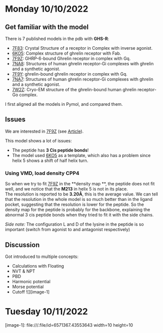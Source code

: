 
# Monday 10/10/2022

## Get familiar with the model
There is 7 published models in the pdb with **GHS-R**:
- [7F83][1]: Crystal Structure of a receptor in Complex with inverse agonist.
- [6KO5][2]: Complex structure of ghrelin receptor with Fab.
- [7F9Z][3]: GHRP-6-bound Ghrelin receptor in complex with Gq.
- [7NA8][4]: Structures of human ghrelin receptor-Gi complexes with ghrelin and a synthetic agonist.
- [7F9Y][5]: ghrelin-bound ghrelin receptor in complex with Gq.
- [7NA7][6]: Structures of human ghrelin receptor-Gi complexes with ghrelin and a synthetic agonist.
- [7W2Z][7]: Cryo-EM structure of the ghrelin-bound human ghrelin receptor-Go complex.

I first aligned all the models in Pymol, and compared them.

## Issues
We are interested in [7F9Z][8] (see [Article][9]).  

This model shows a lot of issues:
- The peptide has **3 Cis peptide bonds**!
- The model used [6KO5][10] as a template, which also has a problem since helix 5 shows a shift of half helix turn.   

### Using VMD, load density CPP4
So when we try to fit [7F9Z][11] in the **density map **, the peptide does not fit well, and we notice that the **M213** in helix 5 is not in its place.   
The resolution is reported to be **3.20Å**, this is the average value. We can tell that the resolution in the whole model is so much better than in the ligand pocket, suggesting that the resolution is lower for the peptide. So the density map for the peptide is probably for the backbone, explaining the abnormal 3 cis peptide bonds when they tried to fit it with the side chains.  

_Side note:_ The configuration L and D of the lysine in the peptide is so important (switch from agonist to and antagonist respectively)

## Discussion 
Got introduced to multiple concepts: 
- Calculations with Floating 
- NVT & NPT
- PBD
- Harmonic potential
- Morse potential 
- Cutoff
![][image-1]






# Tuesday 10/11/2022

[1]:	https://www.rcsb.org/structure/7F83
[2]:	https://www.rcsb.org/structure/6KO5
[3]:	https://www.rcsb.org/structure/7F9Z
[4]:	https://www.rcsb.org/structure/7NA8
[5]:	https://www.rcsb.org/structure/7F9Y
[6]:	https://www.rcsb.org/structure/7NA7
[7]:	https://www.rcsb.org/structure/7W2Z
[8]:	https://www.rcsb.org/structure/7F9Z
[9]:	https://www.nature.com/articles/s41467-021-25364-2
[10]:	https://www.rcsb.org/structure/6KO5
[11]:	https://www.rcsb.org/structure/7F9Z

[image-1]:	file:///.file/id=6571367.43553643 width=10 height=10